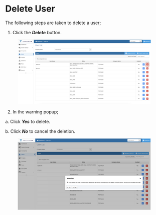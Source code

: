 # Delete User

The following steps are taken to delete a user;

1. Click the _**Delete**_ button.

<figure><img src="../../.gitbook/assets/Users Delete User.png" alt=""><figcaption></figcaption></figure>

2. In the warning popup;&#x20;

&#x20;     a. Click _**Yes**_ to delete.

&#x20;     b. Click _**No**_ to cancel the deletion.

<figure><img src="../../.gitbook/assets/Screenshot 2025-02-11 at 15.14.59.png" alt=""><figcaption></figcaption></figure>
